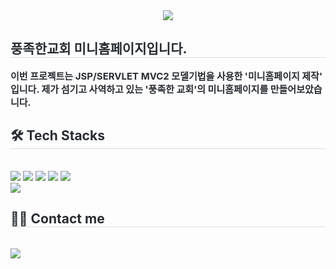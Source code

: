 <div align= "center">
    <img src="https://capsule-render.vercel.app/api?type=waving&color=gradient&height=120&text=JSP-MVC2%20PROJECT&animation=&fontColor=000000&fontSize=60" />
    </div>
    <div style="text-align: left;"> 
    <h2 style="border-bottom: 1px solid #d8dee4; color: #282d33;"> 풍족한교회 미니홈페이지입니다. </h2>  
    <div style="font-weight: 700; font-size: 15px; text-align: left; color: #282d33;"> 이번 프로젝트는 JSP/SERVLET MVC2 모델기법을 사용한 '미니홈페이지 제작' 입니다. 제가 섬기고 사역하고 있는 '풍족한 교회'의 미니홈페이지를 만들어보았습니다. </div> 
    </div>
    <div style="text-align: left;">
    <h2 style="border-bottom: 1px solid #d8dee4; color: #282d33;"> 🛠️ Tech Stacks </h2> <br> 
    <div style="margin: ; text-align: left;" "text-align: left;"> <img src="https://img.shields.io/badge/Apache Tomcat-F8DC75?style=for-the-badge&logo=Apache Tomcat&logoColor=white">
          <img src="https://img.shields.io/badge/Github-181717?style=for-the-badge&logo=Github&logoColor=white">
          <img src="https://img.shields.io/badge/Java-007396?style=for-the-badge&logo=Java&logoColor=white">
          <img src="https://img.shields.io/badge/Javascript-F7DF1E?style=for-the-badge&logo=Javascript&logoColor=white">
          <img src="https://img.shields.io/badge/Oracle-F80000?style=for-the-badge&logo=Oracle&logoColor=white">
          <br/><img src="https://img.shields.io/badge/Notion-000000?style=for-the-badge&logo=Notion&logoColor=white">
          </div>
    </div>
    <div style="text-align: left;">
    <h2 style="border-bottom: 1px solid #d8dee4; color: #282d33;"> 🧑‍💻 Contact me </h2> <br> 
    <div style="text-align: left;"> <a href=https://rich-angle-6ab.notion.site/5d787601aa164273b64d9c23c46da6ba?v=c9fc3bc91707475b8497185b2a8b4bed&pvs=4> <img src="https://img.shields.io/badge/Notion-000000?style=for-the-badge&logo=Notion&logoColor=white&link=https://rich-angle-6ab.notion.site/5d787601aa164273b64d9c23c46da6ba?v=c9fc3bc91707475b8497185b2a8b4bed&pvs=4"> </a>
          </div>  <br> 
    <div style="text-align: left;">  </div> 
    </div>


